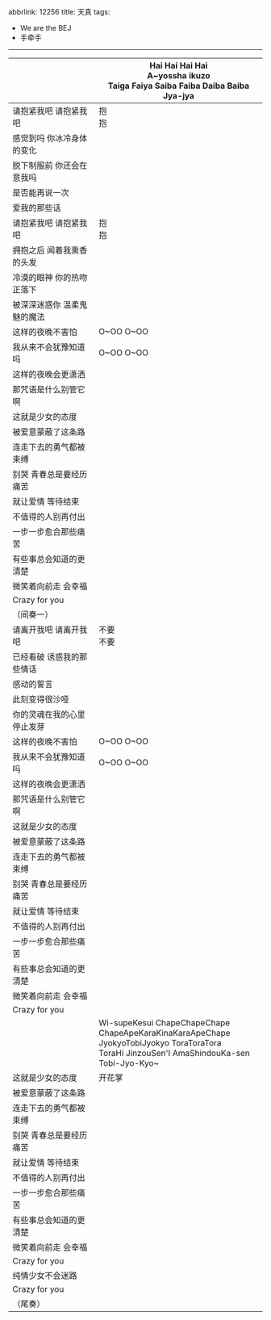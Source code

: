 abbrlink: 12256
title: 天真
tags:
  - We are the BEJ
  - 手牵手
---
|      |Hai Hai Hai Hai<br>A~yossha ikuzo<br>Taiga Faiya Saiba Faiba Daiba Baiba Jya-jya|
|--|--|
|请抱紧我吧 请抱紧我吧|抱<br>抱|
|感觉到吗 你冰冷身体的变化|      |
|脱下制服前 你还会在意我吗|      |
|是否能再说一次|      |
|爱我的那些话|      |
|请抱紧我吧 请抱紧我吧|抱<br>抱|
|拥抱之后 闻着我熏香的头发|      |
|冷漠的眼神 你的热吻正落下|      |
|被深深迷惑你 温柔鬼魅的魔法|      |
|这样的夜晚不害怕|O~OO O~OO|
|我从来不会犹豫知道吗|O~OO O~OO|
|这样的夜晚会更潇洒|      |
|那咒语是什么别管它 啊|      |
|这就是少女的态度|      |
|被爱意蒙蔽了这条路|      |
|连走下去的勇气都被束缚|      |
|别哭 青春总是要经历痛苦|      |
|就让爱情 等待结束|      |
|不值得的人别再付出|      |
|一步一步愈合那些痛苦|      |
|有些事总会知道的更清楚|      |
|微笑着向前走 会幸福|      |
|Crazy for you|      |
|（间奏一）|      |
|请离开我吧 请离开我吧|不要<br>不要|
|已经看破 诱惑我的那些情话|      |
|感动的誓言|      |
|此刻变得很沙哑|      |
|你的灵魂在我的心里停止发芽|      |
|这样的夜晚不害怕|O~OO O~OO|
|我从来不会犹豫知道吗|O~OO O~OO|
|这样的夜晚会更潇洒|      |
|那咒语是什么别管它 啊|      |
|这就是少女的态度|      |
|被爱意蒙蔽了这条路|      |
|连走下去的勇气都被束缚|      |
|别哭 青春总是要经历痛苦|      |
|就让爱情 等待结束|      |
|不值得的人别再付出|      |
|一步一步愈合那些痛苦|      |
|有些事总会知道的更清楚|      |
|微笑着向前走 会幸福|      |
|Crazy for you|      |
|      |Wi-supeKesui ChapeChapeChape<br>ChapeApeKaraKinaKaraApeChape<br>JyokyoTobiJyokyo ToraToraTora<br>ToraHi JinzouSen'I AmaShindouKa-sen<br>Tobi-Jyo-Kyo~|
|这就是少女的态度|开花掌|
|被爱意蒙蔽了这条路|      |
|连走下去的勇气都被束缚|      |
|别哭 青春总是要经历痛苦|      |
|就让爱情 等待结束|      |
|不值得的人别再付出|      |
|一步一步愈合那些痛苦|      |
|有些事总会知道的更清楚|      |
|微笑着向前走 会幸福|      |
|Crazy for you|      |
|纯情少女不会迷路|      |
|Crazy for you|      |
|（尾奏）|      |